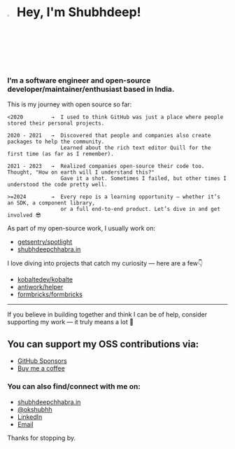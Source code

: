# <img src="https://raw.githubusercontent.com/aemmadi/aemmadi/master/wave.gif" width="3%"> Hey, I'm Shubhdeep!

### __I’m a software engineer and open-source developer/maintainer/enthusiast based in India.__

This is my journey with open source so far:

```
<2020         →  I used to think GitHub was just a place where people stored their personal projects.

2020 - 2021   →  Discovered that people and companies also create packages to help the community.
                 Learned about the rich text editor Quill for the first time (as far as I remember).

2021 - 2023   →  Realized companies open-source their code too. Thought, "How on earth will I understand this?"
                 Gave it a shot. Sometimes I failed, but other times I understood the code pretty well.

>=2024        →  Every repo is a learning opportunity – whether it’s an SDK, a component library,
                 or a full end-to-end product. Let’s dive in and get involved 😎
```


As part of my open-source work, I usually work on:

- [getsentry/spotlight](https://github.com/getsentry/spotlight) 
- [shubhdeepchhabra.in](https://github.com/Shubhdeep12/shubhdeepchhabra.in)

I love diving into projects that catch my curiosity — here are a few👇

- [kobaltedev/kobalte](https://github.com/kobaltedev/kobalte)
- [antiwork/helper](https://github.com/antiwork/helper)
- [formbricks/formbricks](https://github.com/formbricks/formbricks)


---

If you believe in building together and think I can be of help, consider supporting my work — it truly means a lot 🤝

## You can support my OSS contributions via:

- [GitHub Sponsors](https://github.com/sponsors/Shubhdeep12)
- [Buy me a coffee](https://www.buymeacoffee.com/shubhdeep)



### You can also find/connect with me on:

- [shubhdeepchhabra.in](https://shubhdeepchhabra.in)
- [@okshubhh](https://twitter.com/okshubhh)
- [LinkedIn](https://www.linkedin.com/in/shubhdeepchhabra)
- [Email](mailto:chhabrashubhdeep@gmail.com)

Thanks for stopping by.

